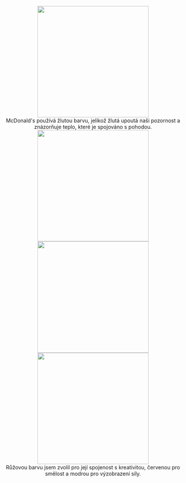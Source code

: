 <p align="center">
<img src="https://en.wikipedia.org/wiki/History_of_McDonald%27s#/media/File:McDonald's_Twitter_logo.png" width="300" height="300" />
<br/>
  McDonald's používá žlutou barvu, jelikož žlutá upoutá naši pozornost a znázorňuje teplo, které je spojováno s pohodou.

<img src="https://placehold.co/300x300/ff00d6/FFFFFF/png" width="300" height="300" >
<img src="https://placehold.co/300x300/ff0028/FFFFFF/png" width="300" height="300" >
<img src="https://placehold.co/300x300/1e00ff/FFFFFF/png" width="300" height="300" >
<br/>
Růžovou barvu jsem zvolil pro její spojenost s kreativitou, červenou pro smělost a modrou pro výzobrazení síly.
</p>
